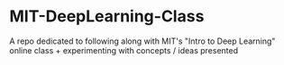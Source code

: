 # MIT-DeepLearning-Class
A repo dedicated to following along with MIT's "Intro to Deep Learning" online class + experimenting with concepts / ideas presented
